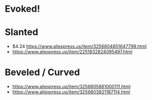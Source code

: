 # Evoked!

# Slanted
- $4.24 https://www.aliexpress.us/item/3256804851647799.html
- https://www.aliexpress.us/item/2251832824095497.html

# Beveled / Curved
- https://www.aliexpress.us/item/3256805861000111.html
- https://www.aliexpress.us/item/3256803821187114.html
